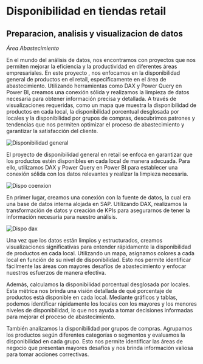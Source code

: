 # Disponibilidad en tiendas retail

## Preparacion, analisis y visualizacion de datos

<em>Área Abastecimiento</em>

En el mundo del análisis de datos, nos encontramos con proyectos que nos permiten mejorar la eficiencia y la productividad en diferentes áreas empresariales. En este proyecto , nos enfocamos en la disponibilidad general de productos en el retail, específicamente en el área de abastecimiento. Utilizando herramientas como DAX y Power Query en Power BI, creamos una conexión sólida y realizamos la limpieza de datos necesaria para obtener información precisa y detallada. A través de visualizaciones requeridas, como un mapa que muestra la disponibilidad de productos en cada local, la disponibilidad porcentual desglosada por locales y la disponibilidad por grupos de compras, descubrimos patrones y tendencias que nos permiten optimizar el proceso de abastecimiento y garantizar la satisfacción del cliente.

![Disponibilidad general](https://github.com/javierahartog/Portfolio/assets/134547879/4057563f-835d-4775-b9cf-7b6098d012f3)

El proyecto de disponibilidad general en retail se enfoca en garantizar que los productos estén disponibles en cada local de manera adecuada. Para ello, utilizamos DAX y Power Query en Power BI para establecer una conexión sólida con los datos relevantes y realizar la limpieza necesaria.

![Dispo coenxion](https://github.com/javierahartog/Portfolio/assets/134547879/0502452f-ccee-47b0-9609-ac211446daaf)

En primer lugar, creamos una conexión con la fuente de datos, la cual era una base de datos interna alojada en SAP. Utilizando DAX, realizamos la transformación de datos  y creación de KPIs para asegurarnos de tener la información necesaria para nuestro análisis.

![Dispo dax](https://github.com/javierahartog/Portfolio/assets/134547879/97e75333-adab-45cc-b35b-06dd2aa4e1ab)

Una vez que los datos están limpios y estructurados, creamos visualizaciones significativas para entender rápidamente la disponibilidad de productos en cada local. Utilizando un mapa, asignamos colores a cada local en función de su nivel de disponibilidad. Esto nos permite identificar fácilmente las áreas con mayores desafíos de abastecimiento y enfocar nuestros esfuerzos de manera efectiva.

Además, calculamos la disponibilidad porcentual desglosada por locales. Esta métrica nos brinda una visión detallada de qué porcentaje de productos está disponible en cada local. Mediante gráficos y tablas, podemos identificar rápidamente los locales con los mayores y los menores niveles de disponibilidad, lo que nos ayuda a tomar decisiones informadas para mejorar el proceso de abastecimiento.

También analizamos la disponibilidad por grupos de compras. Agrupamos los productos según diferentes categorías o segmentos y evaluamos la disponibilidad en cada grupo. Esto nos permite identificar las áreas de negocio que presentan mayores desafíos y nos brinda información valiosa para tomar acciones correctivas.
